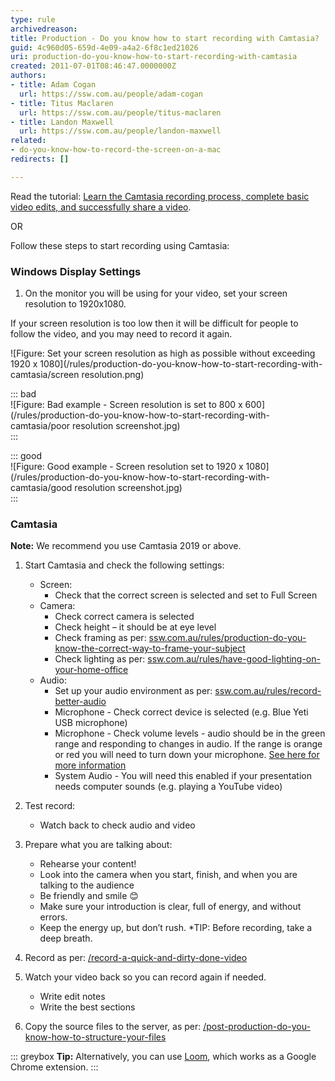 ```yaml
---
type: rule
archivedreason: 
title: Production - Do you know how to start recording with Camtasia?
guid: 4c960d05-659d-4e09-a4a2-6f8c1ed21026
uri: production-do-you-know-how-to-start-recording-with-camtasia
created: 2011-07-01T08:46:47.0000000Z
authors:
- title: Adam Cogan
  url: https://ssw.com.au/people/adam-cogan
- title: Titus Maclaren
  url: https://ssw.com.au/people/titus-maclaren
- title: Landon Maxwell
  url: https://ssw.com.au/people/landon-maxwell
related: 
- do-you-know-how-to-record-the-screen-on-a-mac
redirects: []

---
```


Read the tutorial: [Learn the Camtasia recording process, complete basic video edits, and successfully share a video](https://www.techsmith.com/learn/tutorials/camtasia/record-edit-share).

OR

Follow these steps to start recording using Camtasia:

<!--endintro-->

### Windows Display Settings

1. On the monitor you will be using for your video, set your screen resolution to 1920x1080.

If your screen resolution is too low then it will be difficult for people to follow the video, and you may need to record it again.

![Figure: Set your screen resolution as high as possible without exceeding 1920 x 1080](/rules/production-do-you-know-how-to-start-recording-with-camtasia/screen resolution.png)  

::: bad  
![Figure: Bad example - Screen resolution is set to 800 x 600](/rules/production-do-you-know-how-to-start-recording-with-camtasia/poor resolution screenshot.jpg)  
:::

::: good  
![Figure: Good example - Screen resolution set to 1920 x 1080](/rules/production-do-you-know-how-to-start-recording-with-camtasia/good resolution screenshot.jpg)  
:::

### Camtasia

**Note:** We recommend you use Camtasia 2019 or above.

1. Start Camtasia and check the following settings:
    * Screen:
      * Check that the correct screen is selected and set to Full Screen
    * Camera:
      * Check correct camera is selected
      * Check height – it should be at eye level
      * Check framing as per: [ssw.com.au/rules/production-do-you-know-the-correct-way-to-frame-your-subject](/production-do-you-know-the-correct-way-to-frame-your-subject)
      * Check lighting as per: [ssw.com.au/rules/have-good-lighting-on-your-home-office](/have-good-lighting-on-your-home-office)
    * Audio:
      * Set up your audio environment as per: [ssw.com.au/rules/record-better-audio](/record-better-audio)
      * Microphone - Check correct device is selected (e.g. Blue Yeti USB microphone)
      * Microphone - Check volume levels - audio should be in the green range and responding to changes in audio. If the range is orange or red you will need to turn down your microphone. [See here for more information](https://assets.techsmith.com/Docs/pdf-camtasiaStudio/Get_Great_Sound_with_Camtasia_Studio_8.4.pdf)
      * System Audio - You will need this enabled if your presentation needs computer sounds (e.g. playing a YouTube video)

2. Test record:
    * Watch back to check audio and video

3. Prepare what you are talking about:
    * Rehearse your content!
    * Look into the camera when you start, finish, and when you are talking to the audience
    * Be friendly and smile 😊
    * Make sure your introduction is clear, full of energy, and without errors.
    * Keep the energy up, but don’t rush. *TIP: Before recording, take a deep breath.
4. Record as per: [/record-a-quick-and-dirty-done-video](/record-a-quick-and-dirty-done-video)
5. Watch your video back so you can record again if needed.
    * Write edit notes
    * Write the best sections
6. Copy the source files to the server, as per: [/post-production-do-you-know-how-to-structure-your-files](/post-production-do-you-know-how-to-structure-your-files)

::: greybox
**Tip:** Alternatively, you can use [Loom](https://www.useloom.com/), which works as a Google Chrome extension.
:::


